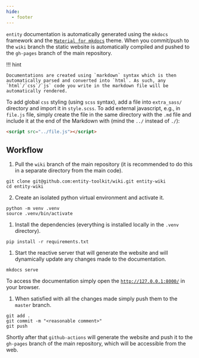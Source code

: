 ```yaml
---
hide:
  - footer
---
```


`entity` documentation is automatically generated using the `mkdocs` framework and the [`Material for mkdocs`](https://squidfunk.github.io/mkdocs-material/) theme. When you commit/push to the `wiki` branch the static website is automatically compiled and pushed to the `gh-pages` branch of the main repository.

!!! hint

    Documentations are created using `markdown` syntax which is then automatically parsed and converted into `html`. As such, any `html`/`css`/`js` code you write in the markdown file will be automatically rendered. 

To add global `css` styling (using `scss` syntax), add a file into `extra_sass/` directory and import it in `style.scss`. To add external javascript, e.g., in `file.js` file, simply create the file in the same directory with the `.md` file and include it at the end of the Markdown with (mind the `../` instead of `./`):

```markdown
<script src="../file.js"></script>
```

## Workflow

1. Pull the `wiki` branch of the main repository (it is recommended to do this in a separate directory from the main code).
  ```shell
  git clone git@github.com:entity-toolkit/wiki.git entity-wiki
  cd entity-wiki
  ```

2. Create an isolated python virtual environment and activate it.
  ```shell
  python -m venv .venv
  source .venv/bin/activate
  ```

1. Install the dependencies (everything is installed locally in the `.venv` directory).
  ```shell
  pip install -r requirements.txt
  ```

1. Start the reactive server that will generate the website and will dynamically update any changes made to the documentation.
  ```shell
  mkdocs serve
  ```
  To access the documentation simply open the [`http://127.0.0.1:8000/`](http://127.0.0.1:8000/) in your browser.

1. When satisfied with all the changes made simply push them to the `master` branch.
  ```shell
  git add .
  git commit -m "<reasonable comment>"
  git push
  ```
  Shortly after that `github-actions` will generate the website and push it to the `gh-pages` branch of the main repository, which will be accessible from the web.
